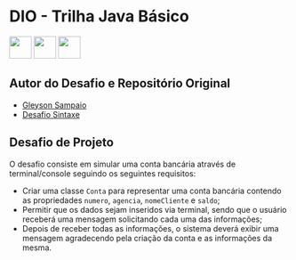 # DIO - Trilha Java Básico
<div style="display:inline-block">
        <picture  title="Java">
                <source height="40" width="40" media="(prefers-color-scheme: light)" srcset="https://cdn.simpleicons.org/openjdk/000000">
                <img height="40" width="40" src="https://cdn.simpleicons.org/openjdk/FFFFFF" />
        </picture>
        <picture  title="Apache Maven">
                <source height="40" width="40" media="(prefers-color-scheme: light)" srcset="https://cdn.simpleicons.org/apachemaven/000000">
                <img height="40" width="40" src="https://cdn.simpleicons.org/apachemaven/FFFFFF" />
        </picture>
        <picture  title="Spring Boot">
                <source height="40" width="40" media="(prefers-color-scheme: light)" srcset="https://cdn.simpleicons.org/springboot/000000">
                <img height="40" width="40" src="https://cdn.simpleicons.org/springboot/FFFFFF" />
        </picture>
</div>

## Autor do Desafio e Repositório Original
- [Gleyson Sampaio](https://github.com/glysns)
- [Desafio Sintaxe](https://github.com/digitalinnovationone/trilha-java-basico/tree/main/desafios/sintaxe)

## Desafio de Projeto
O desafio consiste em simular uma conta bancária através de terminal/console seguindo os seguintes requisitos:

- Criar uma classe `Conta` para representar uma conta bancária contendo as propriedades `numero`, `agencia`, `nomeCliente` e `saldo`;
- Permitir que os dados sejam inseridos via terminal, sendo que o usuário receberá uma mensagem solicitando cada uma das informações;
- Depois de receber todas as informações, o sistema deverá exibir uma mensagem agradecendo pela criação da conta e as informações da mesma.